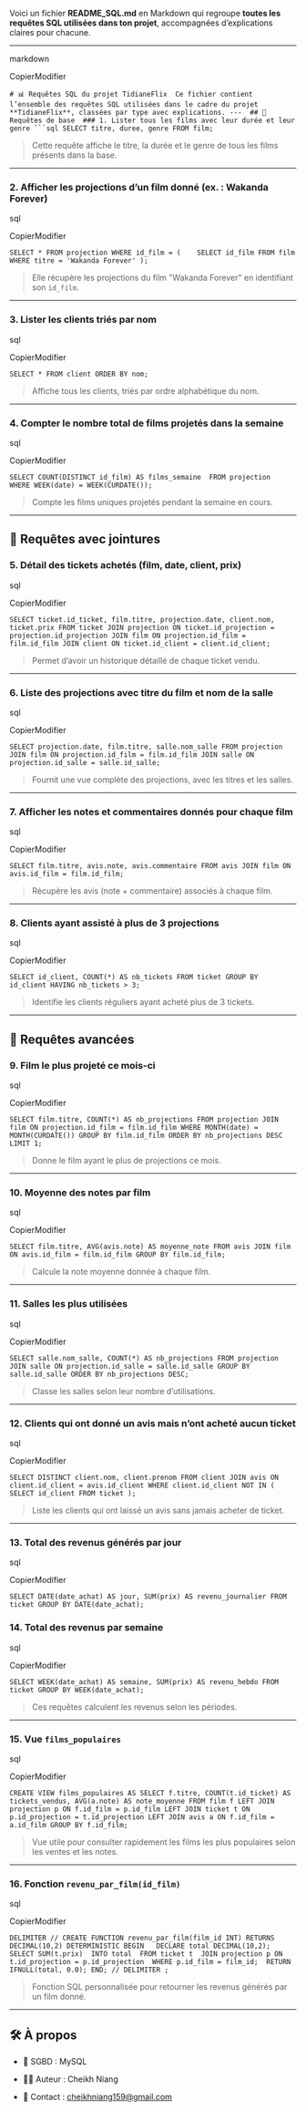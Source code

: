 Voici un fichier **README_SQL.md** en Markdown qui regroupe **toutes les requêtes SQL utilisées dans ton projet**, accompagnées d’explications claires pour chacune.

---

markdown

CopierModifier

`# 📊 Requêtes SQL du projet TidianeFlix  Ce fichier contient l’ensemble des requêtes SQL utilisées dans le cadre du projet **TidianeFlix**, classées par type avec explications. ---  ## 🔹 Requêtes de base  ### 1. Lister tous les films avec leur durée et leur genre ```sql SELECT titre, duree, genre FROM film;`

> Cette requête affiche le titre, la durée et le genre de tous les films présents dans la base.

---

### 2. Afficher les projections d’un film donné (ex. : Wakanda Forever)

sql

CopierModifier

`SELECT * FROM projection WHERE id_film = (    SELECT id_film FROM film WHERE titre = 'Wakanda Forever' );`

> Elle récupère les projections du film "Wakanda Forever" en identifiant son `id_film`.

---

### 3. Lister les clients triés par nom

sql

CopierModifier

`SELECT * FROM client ORDER BY nom;`

> Affiche tous les clients, triés par ordre alphabétique du nom.

---

### 4. Compter le nombre total de films projetés dans la semaine

sql

CopierModifier

`SELECT COUNT(DISTINCT id_film) AS films_semaine  FROM projection  WHERE WEEK(date) = WEEK(CURDATE());`

> Compte les films uniques projetés pendant la semaine en cours.

---

## 🔸 Requêtes avec jointures

### 5. Détail des tickets achetés (film, date, client, prix)

sql

CopierModifier

`SELECT ticket.id_ticket, film.titre, projection.date, client.nom, ticket.prix FROM ticket JOIN projection ON ticket.id_projection = projection.id_projection JOIN film ON projection.id_film = film.id_film JOIN client ON ticket.id_client = client.id_client;`

> Permet d’avoir un historique détaillé de chaque ticket vendu.

---

### 6. Liste des projections avec titre du film et nom de la salle

sql

CopierModifier

`SELECT projection.date, film.titre, salle.nom_salle FROM projection JOIN film ON projection.id_film = film.id_film JOIN salle ON projection.id_salle = salle.id_salle;`

> Fournit une vue complète des projections, avec les titres et les salles.

---

### 7. Afficher les notes et commentaires donnés pour chaque film

sql

CopierModifier

`SELECT film.titre, avis.note, avis.commentaire FROM avis JOIN film ON avis.id_film = film.id_film;`

> Récupère les avis (note + commentaire) associés à chaque film.

---

### 8. Clients ayant assisté à plus de 3 projections

sql

CopierModifier

`SELECT id_client, COUNT(*) AS nb_tickets FROM ticket GROUP BY id_client HAVING nb_tickets > 3;`

> Identifie les clients réguliers ayant acheté plus de 3 tickets.

---

## 🔺 Requêtes avancées

### 9. Film le plus projeté ce mois-ci

sql

CopierModifier

`SELECT film.titre, COUNT(*) AS nb_projections FROM projection JOIN film ON projection.id_film = film.id_film WHERE MONTH(date) = MONTH(CURDATE()) GROUP BY film.id_film ORDER BY nb_projections DESC LIMIT 1;`

> Donne le film ayant le plus de projections ce mois.

---

### 10. Moyenne des notes par film

sql

CopierModifier

`SELECT film.titre, AVG(avis.note) AS moyenne_note FROM avis JOIN film ON avis.id_film = film.id_film GROUP BY film.id_film;`

> Calcule la note moyenne donnée à chaque film.

---

### 11. Salles les plus utilisées

sql

CopierModifier

`SELECT salle.nom_salle, COUNT(*) AS nb_projections FROM projection JOIN salle ON projection.id_salle = salle.id_salle GROUP BY salle.id_salle ORDER BY nb_projections DESC;`

> Classe les salles selon leur nombre d’utilisations.

---

### 12. Clients qui ont donné un avis mais n’ont acheté aucun ticket

sql

CopierModifier

`SELECT DISTINCT client.nom, client.prenom FROM client JOIN avis ON client.id_client = avis.id_client WHERE client.id_client NOT IN (    SELECT id_client FROM ticket );`

> Liste les clients qui ont laissé un avis sans jamais acheter de ticket.

---

### 13. Total des revenus générés par jour

sql

CopierModifier

`SELECT DATE(date_achat) AS jour, SUM(prix) AS revenu_journalier FROM ticket GROUP BY DATE(date_achat);`

### 14. Total des revenus par semaine

sql

CopierModifier

`SELECT WEEK(date_achat) AS semaine, SUM(prix) AS revenu_hebdo FROM ticket GROUP BY WEEK(date_achat);`

> Ces requêtes calculent les revenus selon les périodes.

---

### 15. Vue `films_populaires`

sql

CopierModifier

`CREATE VIEW films_populaires AS SELECT f.titre, COUNT(t.id_ticket) AS tickets_vendus, AVG(a.note) AS note_moyenne FROM film f LEFT JOIN projection p ON f.id_film = p.id_film LEFT JOIN ticket t ON p.id_projection = t.id_projection LEFT JOIN avis a ON f.id_film = a.id_film GROUP BY f.id_film;`

> Vue utile pour consulter rapidement les films les plus populaires selon les ventes et les notes.

---

### 16. Fonction `revenu_par_film(id_film)`

sql

CopierModifier

`DELIMITER // CREATE FUNCTION revenu_par_film(film_id INT) RETURNS DECIMAL(10,2) DETERMINISTIC BEGIN   DECLARE total DECIMAL(10,2);  SELECT SUM(t.prix)  INTO total  FROM ticket t  JOIN projection p ON t.id_projection = p.id_projection  WHERE p.id_film = film_id;  RETURN IFNULL(total, 0.0); END; // DELIMITER ;`

> Fonction SQL personnalisée pour retourner les revenus générés par un film donné.

---

## 🛠️ À propos

- 💾 SGBD : MySQL

- 👨‍💻 Auteur : Cheikh Niang

- 📧 Contact : cheikhniang159@gmail.com
